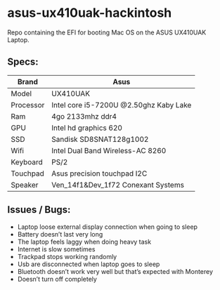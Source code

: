 # asus-ux410uak-hackintosh
Repo containing the EFI for booting Mac OS on the ASUS UX410UAK Laptop.

## Specs:

| Brand | Asus |
| --- | --- |
| Model | UX410UAK |
| Processor | Intel core i5-7200U @2.50ghz Kaby Lake |
| Ram | 4go 2133mhz ddr4 |
| GPU | Intel hd graphics 620 |
| SSD | Sandisk SD8SNAT128g1002 |
| Wifi | Intel Dual Band Wireless-AC 8260 |
| Keyboard | PS/2 |
| Touchpad | Asus precision touchpad I2C |
| Speaker | Ven_14f1&Dev_1f72 Conexant Systems |

## Issues / Bugs:

- Laptop loose external display connection when going to sleep
- Battery doesn’t last very long
- The laptop feels laggy when doing heavy task
- Internet is slow sometimes
- Trackpad stops working randomly
- Usb are disconnected when laptop goes to sleep
- Bluetooth doesn’t work very well but that’s expected with Monterey
- Doesn’t turn off completely

